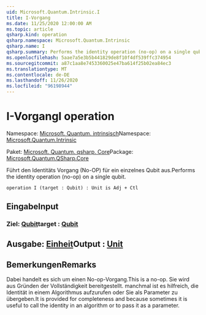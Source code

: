 ```yaml
---
uid: Microsoft.Quantum.Intrinsic.I
title: I-Vorgang
ms.date: 11/25/2020 12:00:00 AM
ms.topic: article
qsharp.kind: operation
qsharp.namespace: Microsoft.Quantum.Intrinsic
qsharp.name: I
qsharp.summary: Performs the identity operation (no-op) on a single qubit.
ms.openlocfilehash: 5aae7a5e3b5b441829de8f10f4df539ffc374954
ms.sourcegitcommit: a87c1aa8e7453360025e47ba614f25b02ea84ec3
ms.translationtype: MT
ms.contentlocale: de-DE
ms.lasthandoff: 11/26/2020
ms.locfileid: "96198944"
---
```

# <a name="i-operation"></a><span data-ttu-id="f8780-102">I-Vorgang</span><span class="sxs-lookup"><span data-stu-id="f8780-102">I operation</span></span>

<span data-ttu-id="f8780-103">Namespace: [Microsoft. Quantum. intrinsisch](xref:Microsoft.Quantum.Intrinsic)</span><span class="sxs-lookup"><span data-stu-id="f8780-103">Namespace: [Microsoft.Quantum.Intrinsic](xref:Microsoft.Quantum.Intrinsic)</span></span>

<span data-ttu-id="f8780-104">Paket: [Microsoft. Quantum. qsharp. Core](https://nuget.org/packages/Microsoft.Quantum.QSharp.Core)</span><span class="sxs-lookup"><span data-stu-id="f8780-104">Package: [Microsoft.Quantum.QSharp.Core](https://nuget.org/packages/Microsoft.Quantum.QSharp.Core)</span></span>


<span data-ttu-id="f8780-105">Führt den Identitäts Vorgang (No-OP) für ein einzelnes Qubit aus.</span><span class="sxs-lookup"><span data-stu-id="f8780-105">Performs the identity operation (no-op) on a single qubit.</span></span>

```qsharp
operation I (target : Qubit) : Unit is Adj + Ctl
```


## <a name="input"></a><span data-ttu-id="f8780-106">Eingabe</span><span class="sxs-lookup"><span data-stu-id="f8780-106">Input</span></span>

### <a name="target--qubit"></a><span data-ttu-id="f8780-107">Ziel: [Qubit](xref:microsoft.quantum.lang-ref.qubit)</span><span class="sxs-lookup"><span data-stu-id="f8780-107">target : [Qubit](xref:microsoft.quantum.lang-ref.qubit)</span></span>





## <a name="output--unit"></a><span data-ttu-id="f8780-108">Ausgabe: [Einheit](xref:microsoft.quantum.lang-ref.unit)</span><span class="sxs-lookup"><span data-stu-id="f8780-108">Output : [Unit](xref:microsoft.quantum.lang-ref.unit)</span></span>



## <a name="remarks"></a><span data-ttu-id="f8780-109">Bemerkungen</span><span class="sxs-lookup"><span data-stu-id="f8780-109">Remarks</span></span>

<span data-ttu-id="f8780-110">Dabei handelt es sich um einen No-op-Vorgang.</span><span class="sxs-lookup"><span data-stu-id="f8780-110">This is a no-op.</span></span> <span data-ttu-id="f8780-111">Sie wird aus Gründen der Vollständigkeit bereitgestellt. manchmal ist es hilfreich, die Identität in einem Algorithmus aufzurufen oder Sie als Parameter zu übergeben.</span><span class="sxs-lookup"><span data-stu-id="f8780-111">It is provided for completeness and because sometimes it is useful to call the identity in an algorithm or to pass it as a parameter.</span></span>
